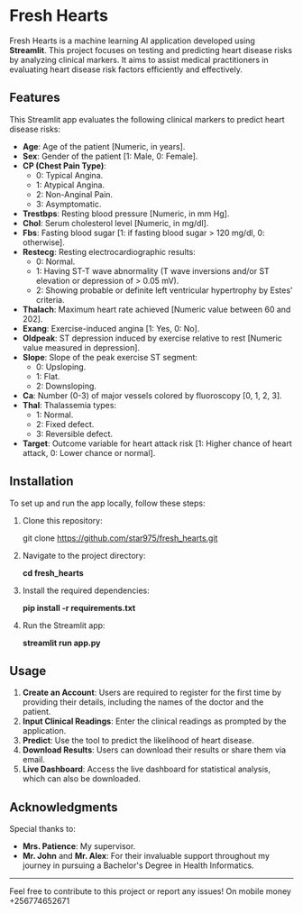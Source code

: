 
# Fresh Hearts

Fresh Hearts is a machine learning AI application developed using **Streamlit**. This project focuses on testing and predicting heart disease risks by analyzing clinical markers. It aims to assist medical practitioners in evaluating heart disease risk factors efficiently and effectively.

## Features

This Streamlit app evaluates the following clinical markers to predict heart disease risks:

- **Age**: Age of the patient [Numeric, in years].
- **Sex**: Gender of the patient [1: Male, 0: Female].
- **CP (Chest Pain Type)**:
  - 0: Typical Angina.
  - 1: Atypical Angina.
  - 2: Non-Anginal Pain.
  - 3: Asymptomatic.
- **Trestbps**: Resting blood pressure [Numeric, in mm Hg].
- **Chol**: Serum cholesterol level [Numeric, in mg/dl].
- **Fbs**: Fasting blood sugar [1: if fasting blood sugar > 120 mg/dl, 0: otherwise].
- **Restecg**: Resting electrocardiographic results:
  - 0: Normal.
  - 1: Having ST-T wave abnormality (T wave inversions and/or ST elevation or depression of > 0.05 mV).
  - 2: Showing probable or definite left ventricular hypertrophy by Estes' criteria.
- **Thalach**: Maximum heart rate achieved [Numeric value between 60 and 202].
- **Exang**: Exercise-induced angina [1: Yes, 0: No].
- **Oldpeak**: ST depression induced by exercise relative to rest [Numeric value measured in depression].
- **Slope**: Slope of the peak exercise ST segment:
  - 0: Upsloping.
  - 1: Flat.
  - 2: Downsloping.
- **Ca**: Number (0-3) of major vessels colored by fluoroscopy [0, 1, 2, 3].
- **Thal**: Thalassemia types:
  - 1: Normal.
  - 2: Fixed defect.
  - 3: Reversible defect.
- **Target**: Outcome variable for heart attack risk [1: Higher chance of heart attack, 0: Lower chance or normal].

## Installation

To set up and run the app locally, follow these steps:

1. Clone this repository:
   
   git clone https://github.com/star975/fresh_hearts.git
   
2. Navigate to the project directory:

   
   **cd fresh_hearts**
   
4. Install the required dependencies:

   
   **pip install -r requirements.txt**
   
6. Run the Streamlit app:
   
   **streamlit run app.py**
   

## Usage

1. **Create an Account**: Users are required to register for the first time by providing their details, including the names of the doctor and the patient.
2. **Input Clinical Readings**: Enter the clinical readings as prompted by the application.
3. **Predict**: Use the tool to predict the likelihood of heart disease.
4. **Download Results**: Users can download their results or share them via email.
5. **Live Dashboard**: Access the live dashboard for statistical analysis, which can also be downloaded.

## Acknowledgments

Special thanks to:
- **Mrs. Patience**: My supervisor.
- **Mr. John** and **Mr. Alex**: For their invaluable support throughout my journey in pursuing a Bachelor's Degree in Health Informatics.

---

Feel free to contribute to this project or report any issues!
On mobile money
+256774652671
